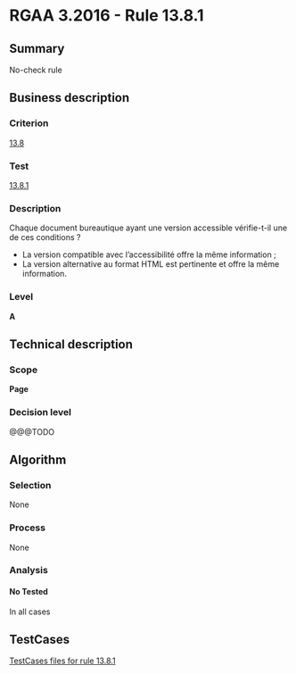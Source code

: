 # RGAA 3.2016 - Rule 13.8.1

## Summary
No-check rule


## Business description

### Criterion
[13.8](http://references.modernisation.gouv.fr/rgaa-accessibilite/criteres.html#crit-13-8)

### Test
[13.8.1](http://references.modernisation.gouv.fr/rgaa-accessibilite/criteres.html#test-13-8-1)

### Description
<div lang="fr">Chaque document bureautique ayant une version accessible v&#xE9;rifie-t-il une de ces conditions&nbsp;? <ul><li>La version compatible avec l&#x2019;accessibilit&#xE9; offre la m&#xEA;me information&nbsp;;</li> <li>La version alternative au format HTML est pertinente et offre la m&#xEA;me information.</li> </ul></div>

### Level
**A**


## Technical description

### Scope
**Page**

### Decision level
@@@TODO


## Algorithm

### Selection
None

### Process
None

### Analysis

#### No Tested
In all cases


##  TestCases

[TestCases files for rule 13.8.1](https://github.com/Asqatasun/Asqatasun/tree/develop/rules/rules-rgaa3.2016/src/test/resources/testcases/rgaa32016/Rgaa32016Rule130801/)



